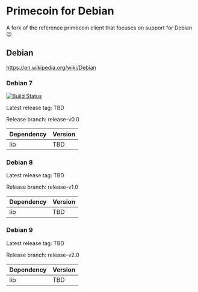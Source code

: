 # Primecoin for Debian

A fork of the reference primecoin client that focuses on support for Debian :wink:

## Debian

https://en.wikipedia.org/wiki/Debian

### Debian 7

[![Build Status](https://travis-ci.org/belovachap/primecoin.svg?branch=release-v0.0)](https://travis-ci.org/belovachap/primecoin)

Latest release tag: TBD

Release branch: release-v0.0

| Dependency       | Version |
| ---------------- | ------- |
| lib              | TBD     |

### Debian 8

Latest release tag: TBD

Release branch: release-v1.0

| Dependency       | Version |
| ---------------- | ------- |
| lib              | TBD     |

### Debian 9

Latest release tag: TBD

Release branch: release-v2.0

| Dependency       | Version |
| ---------------- | ------- |
| lib              | TBD     |
